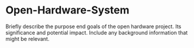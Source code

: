 # Open-Hardware-System
Briefly describe the purpose end goals of the open hardware project. Its significance and potential impact. Include any background information that might be relevant.

